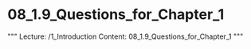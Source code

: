 # 08_1.9_Questions_for_Chapter_1

"""
Lecture: /1_Introduction
Content: 08_1.9_Questions_for_Chapter_1
"""

